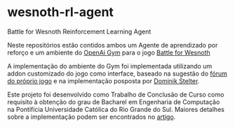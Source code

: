# wesnoth-rl-agent
Battle for Wesnoth Reinforcement Learning Agent

Neste repositórios estão contidos ambos um Agente de aprendizado por reforço e um ambiente do [OpenAi Gym](https://gym.openai.com/) para o jogo [Battle for Wesnoth](https://www.wesnoth.org/)

A implementação do ambiente do Gym foi implementada utilizando um addon customizado do jogo como interface,  baseado na sugestão do [fórum do próprio jogo](https://forums.wesnoth.org/viewtopic.php?f=10\&t=51061) e na implementação posposta por [Dominik Stelter](https://github.com/DStelter94/ARLinBfW).


Este projeto foi desenvolvido como Trabalho de Conclusão de Curso como requisito à obtenção do grau de Bacharel em Engenharia de Computação na Pontifícia Universidade Católica do Rio Grande do Sul. Maiores detalhes sobre a implementação podem ser encontrados no [artigo](https://github.com/tgambim/wesnoth-rl-agent/blob/master/Paper/WesnothRL-TiagoGambim.pdf).
